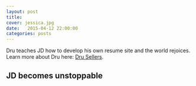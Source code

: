 ```yaml
---
layout: post
title: 
cover: jessica.jpg
date:   2015-04-12 22:00:00
categories: posts
---
```




Dru teaches JD how to develop his own resume site and the world rejoices. Learn more about Dru here: [Dru Sellers](http://www.drusellers.com).

## JD becomes unstoppable
